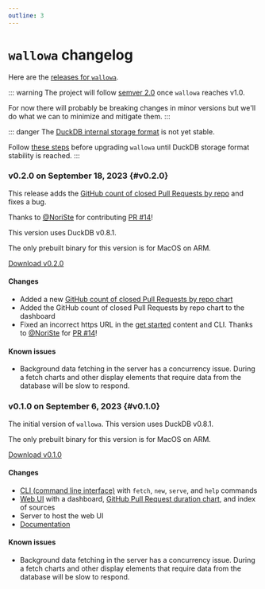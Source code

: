 ```yaml
---
outline: 3
---
```

# `wallowa` changelog

Here are the [releases for `wallowa`](https://github.com/gunrein/wallowa/releases).

::: warning
The project will follow [semver 2.0](https://semver.org/) once `wallowa` reaches v1.0.

For now there will probably be breaking changes in minor versions but we'll do what we can to minimize and mitigate them.
:::

::: danger
The [DuckDB internal storage format](https://duckdb.org/internals/storage) is not yet stable.

Follow [these steps](https://duckdb.org/internals/storage#how-to-move-between-storage-formats)
before upgrading `wallowa` until DuckDB storage format stability is reached.
:::

### v0.2.0 on September 18, 2023 {#v0.2.0}

This release adds the [GitHub count of closed Pull Requests by repo](sources/github#closed-pr-count) and fixes a bug.

Thanks to [@NoriSte](https://github.com/NoriSte) for contributing [PR #14](https://github.com/gunrein/wallowa/pull/14)!

This version uses DuckDB v0.8.1.

The only prebuilt binary for this version is for MacOS on ARM.

[Download v0.2.0](https://github.com/gunrein/wallowa/releases/tag/v0.2.0)

#### Changes

- Added a new [GitHub count of closed Pull Requests by repo chart](sources/github#closed-pr-count)
- Added the GitHub count of closed Pull Requests by repo chart to the dashboard
- Fixed an incorrect https URL in the [get started](get-started) content and CLI. Thanks to [@NoriSte](https://github.com/NoriSte) for [PR #14](https://github.com/gunrein/wallowa/pull/14)!

#### Known issues

- Background data fetching in the server has a concurrency issue. During a fetch charts and other display elements that require data from the database will be slow to respond.

### v0.1.0 on September 6, 2023 {#v0.1.0}

The initial version of `wallowa`. This version uses DuckDB v0.8.1.

The only prebuilt binary for this version is for MacOS on ARM.

[Download v0.1.0](https://github.com/gunrein/wallowa/releases/tag/v0.1.0)

#### Changes

- [CLI (command line interface)](cli) with `fetch`, `new`, `serve`, and `help` commands
- [Web UI](web-ui) with a dashboard, [GitHub Pull Request duration chart](sources/github), and index of sources
- Server to host the web UI
- [Documentation](http://www.wallowa.io/docs/)

#### Known issues

- Background data fetching in the server has a concurrency issue. During a fetch charts and other display elements that require data from the database will be slow to respond.
